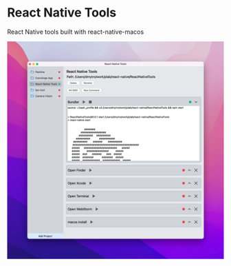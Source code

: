 # React Native Tools
React Native tools built with react-native-macos

<img src="./docs/screenshot@2x.png" width='700' />
